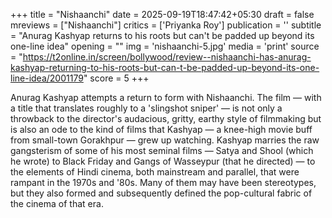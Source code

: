 +++
title = "Nishaanchi"
date = 2025-09-19T18:47:42+05:30
draft = false
mreviews = ["Nishaanchi"]
critics = ['Priyanka Roy']
publication = ''
subtitle = "Anurag Kashyap returns to his roots but can't be padded up beyond its one-line idea"
opening = ""
img = 'nishaanchi-5.jpg'
media = 'print'
source = "https://t2online.in/screen/bollywood/review--nishaanchi-has-anurag-kashyap-returning-to-his-roots-but-can-t-be-padded-up-beyond-its-one-line-idea/2001179"
score = 5
+++

Anurag Kashyap attempts a return to form with Nishaanchi. The film — with a title that translates roughly to a 'slingshot sniper' — is not only a throwback to the director's audacious, gritty, earthy style of filmmaking but is also an ode to the kind of films that Kashyap — a knee-high movie buff from small-town Gorakhpur — grew up watching. Kashyap marries the raw gangsterism of some of his most seminal films — Satya and Shool (which he wrote) to Black Friday and Gangs of Wasseypur (that he directed) — to the elements of Hindi cinema, both mainstream and parallel, that were rampant in the 1970s and '80s. Many of them may have been stereotypes, but they also formed and subsequently defined the pop-cultural fabric of the cinema of that era.
